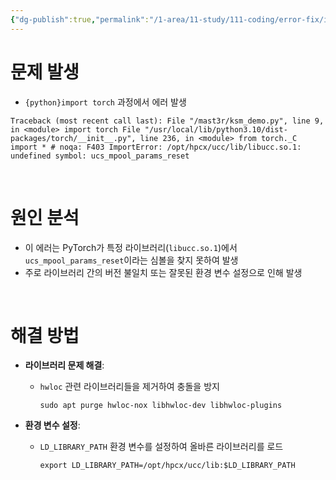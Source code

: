 ```yaml
---
{"dg-publish":true,"permalink":"/1-area/11-study/111-coding/error-fix/import-error-libucc-so-1-undefined-symbol-ucs-mpool-params-reset/","tags":["Study/Coding/solution"],"noteIcon":"","created":"2024-08-26"}
---
```


# 문제 발생

- `{python}import torch` 과정에서 에러 발생

```shell
Traceback (most recent call last): File "/mast3r/ksm_demo.py", line 9, in <module> import torch File "/usr/local/lib/python3.10/dist-packages/torch/__init__.py", line 236, in <module> from torch._C import * # noqa: F403 ImportError: /opt/hpcx/ucc/lib/libucc.so.1: undefined symbol: ucs_mpool_params_reset
```

<br/>

# 원인 분석

- 이 에러는 PyTorch가 특정 라이브러리(`libucc.so.1`)에서 `ucs_mpool_params_reset`이라는 심볼을 찾지 못하여 발생
- 주로 라이브러리 간의 버전 불일치 또는 잘못된 환경 변수 설정으로 인해 발생

<br/>

# 해결 방법

- **라이브러리 문제 해결**:
    - `hwloc` 관련 라이브러리들을 제거하여 충돌을 방지
	    ```shell
	    sudo apt purge hwloc-nox libhwloc-dev libhwloc-plugins
		```
    
- **환경 변수 설정**:
    - `LD_LIBRARY_PATH` 환경 변수를 설정하여 올바른 라이브러리를 로드
	    ```shell
	    export LD_LIBRARY_PATH=/opt/hpcx/ucc/lib:$LD_LIBRARY_PATH
		```
